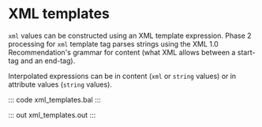 # XML templates

`xml` values can be constructed using an XML template expression. Phase 2 processing for `xml` template tag parses strings using  the XML 1.0 Recommendation's grammar for content (what XML allows  between a start-tag and an end-tag).

Interpolated expressions can be in content (`xml` or `string` values) or in attribute values (`string` values).

::: code xml_templates.bal :::

::: out xml_templates.out :::